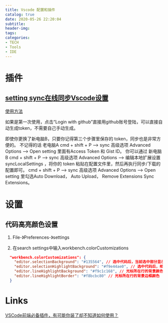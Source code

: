 ```yaml
---
title: Vscode 配置和插件
catalog: true
date: 2020-05-26 22:20:04
subtitle:
header-img:
tags:
categories:
- TECH
- Tools
- IDE
---
```


# 插件

## [setting sync在线同步Vscode设置](http://shanalikhan.github.io/2015/12/15/Visual-Studio-Code-Sync-Settings.html)

[使用方法](http://www.chengpengfei.com/2018/08/27/)

如果是第一次使用，点击“Login with github”直接用github账号登陆，可以直接自动生成token，不需要自己手动生成。

即使你更换了新电脑B，只要你记得第三个步骤里保存的 token，同步也是非常方便的。
不记得的话 老电脑A cmd + shift + P –> sync 高级选项 Advanced Options –> Open setting 里面有Access Token 和 Gist ID。
你可以通过 新电脑B cmd + shift + P –> sync 高级选项 Advanced Options –> 编辑本地扩展设置 syncLocalSettings ，将你的 token 粘贴在配置文件里，然后再执行同步/下载的配置即可。
cmd + shift + P –> sync 高级选项 Advanced Options –> Open setting 里勾选Auto Download， Auto Upload， Remove Extensions 
Sync Extensions。

# 设置

## 代码高亮颜色设置

1. File-》Preferences-》settings

2. 在search settings中输入workbench.colorCustomizations

```json
  "workbench.colorCustomizations": {
    "editor.selectionBackground": "#135564", // 选中代码后，当前选中部分显示的颜色
    "editor.selectionHighlightBackground": "#f9e44ae0", // 选中代码后，相同代码显示的颜色
    "editor.lineHighlightBackground": "#f9c1c168", // 光标所在行的背景颜色
    "editor.lineHighlightBorder": "#f8bcbc80" // 光标所在行的背景边框颜色
  }
```

# Links

[VSCode前端必备插件，有可能你装了却不知道如何使用？](https://juejin.im/post/5db66672f265da4d0e009aad#heading-31)
